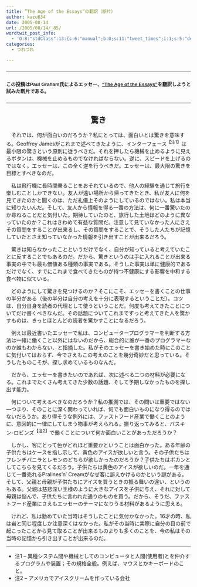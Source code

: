 ```yaml
---
title: ”The Age of the Essays”の翻訳（断片）
author: kazu634
date: 2005-08-14
url: /2005/08/14/_85/
wordtwit_post_info:
  - 'O:8:"stdClass":13:{s:6:"manual";b:0;s:11:"tweet_times";i:1;s:5:"delay";i:0;s:7:"enabled";i:1;s:10:"separation";s:2:"60";s:7:"version";s:3:"3.7";s:14:"tweet_template";b:0;s:6:"status";i:2;s:6:"result";a:0:{}s:13:"tweet_counter";i:2;s:13:"tweet_log_ids";a:1:{i:0;i:1955;}s:9:"hash_tags";a:0:{}s:8:"accounts";a:1:{i:0;s:7:"kazu634";}}'
categories:
  - つれづれ

---
```

<div class="section">
<p>
<h3 align="center">
</h3>
</p>
  
<hr />
</p> 
  
<p>
<h3 align="left">
<font face="ＭＳ ゴシック, Helvetica, sans-serif" size="2">この投稿はPaul Graham氏によるエッセー、</font><a href="http://www.paulgraham.com/essay.html" onclick="__gaTracker('send', 'event', 'outbound-article', 'http://www.paulgraham.com/essay.html', '&#8220;The Age of the Essays&#8221;');" target="blank"><font face="ＭＳ ゴシック, Helvetica, sans-serif" size="2">&#8220;The Age of the Essays&#8221;</font></a><font face="ＭＳ ゴシック, Helvetica, sans-serif" size="2">を翻訳しようと試みた断片である。</font><br />
</h3>
</p>
  
<p>
<h3 align="center">
</h3>
</p>
  
<hr />
</p> 
  
<p>
<h2 align="center">
      驚き
</h2>
</p>
  
<p>
    　それでは、何が面白いのだろうか？私にとっては、面白いとは驚きを意味する。Geoffrey Jamesがこれまで述べてきたように、インターフェース<sup>【注1】</sup>は最小限の驚きという原則に従うべきだ。それを押したら機械を止めるように見えるボタンは、機械を止めるものでなければならない。逆に、スピードを上げるのではなく。エッセーは、この全く逆を行うべきだ。エッセーは、最大限の驚きを目標とすべきなのだ。
</p></p> 
  
<p>
    　私は飛行機に長時間乗ることをおそれているので、他人の経験を通じて旅行を楽しむことしかできない。友人が遠い場所から帰ってきたとき、私が友人に何を見てきたのかと聞くのは、ただ礼儀上そのようにしているのではない。私は本当に知りたいんだ。そして、友人から情報を得る一番の方法は、何に一番驚いたのか尋ねることだと気付いた。期待していたのと、旅行した土地はどのように異なっていたのか？これはきわめて有益な質問だ。注意して見ていなかった人にさえその質問をすることが出来るし、その質問をすることで、そうした人たちが記憶していたとさえ知っていなかった情報を引き出すことが出来るだろう。
</p></p> 
  
<p>
    　驚きは知らなかったことというだけでなく、自分が知っていると考えていたことに反することでもあるのだ。だから、驚きというのは手に入れることが出来る事実の中でも最も価値ある種類の事実である。そうした事実は単に健康的であるだけでなく、すでにこれまで食べてきたものが持つ不健康にする影響を中和する食べ物に似ている。
</p></p> 
  
<p>
    　どのようにして驚きを見つけるのか？そこにこそ、エッセーを書くことの仕事の半分がある（後の半分は自分の考えを十分に表現するということだ）。コツは、自分自身を読者の代理として使うということだ。何度も考えてきたことについてだけ書くべきなんだ。その話題についてこれまでずっと考えてきた人を驚かすものは、きっとほとんどの読者を驚かすことになるだろう。
</p></p> 
  
<p>
    　例えば最近書いたエッセーで私は、コンピュータープログラマーを判断する方法は一緒に働くこと以外にはないのだから、総合的に誰が一番のプログラマーなのか誰もわからない、と指摘した。私がそのエッセーを書き始めた時にこのことに気付いてはおらず、今でさえもこの考えのことを幾分奇妙だと思っている。そうしたものこそが、探し求めているものなんだ。
</p></p> 
  
<p>
    　だから、エッセーを書きたいのであれば、次に述べる二つの材料が必要になる。これまでたくさん考えてきた少数の話題、そして予期しなかったものを探し出す能力。
</p></p> 
  
<p>
    　何について考えるべきなのだろうか？私の推測では、その問いは重要ではない―つまり、そのことに深く関わっていれば、何でも面白いものになり得るのではないだろうか。あり得そうな例外には、ファストフード産業で働くことのように、意図的に一律にしてしまう物事が考えられる。振り返ってみると、バスキン-ロビンズ<sup>【注2】</sup>で働くことについて何か面白いことがあっただろうか？
</p></p> 
  
<p>
    　しかし、客にとって色がどれほど重要かということは面白かった。ある年齢の子供たちはケースを指し示して、黄色のアイスが欲しいと言う。その子供たちはフレンチバニラとレモンのどちらが欲しかったのだろうか？子供たちはポカンとしてこちらを見てくるだろう。子供たちは黄色のアイスが欲しいのだ。一年を通じて一番売れるPralines&#8217;n&#8217; Creamがなぜ客に訴えかけるのかという謎がある。そして、父親と母親が子供たちにアイスを買うときの振る舞いの違い、というのもある。父親は慈悲深い王様のように大きなアイスを子供に与え、それに対して母親は悩んで、子供たちに言われた通りのものを買う。だから、そうだ、ファストフード産業にさえもエッセーのテーマになりうる材料があるように思える。
</p></p> 
  
<p>
    　けれど、私は勤めていた当時はそうしたことに気付かなかった。16才の時、私は岩と同じ程度しか注意深くはなかった。私がその当時に実際に自分の目の前で起こったことから見て取ることが出来るものよりも多くのことを、今の私はその当時の記憶から引き出すことが出来るのだ。
</p>
  
<hr />
  
<ul>
<li>
      注1 &#8211; 異種システム間や機械としてのコンピュータと人間(使用者)とを仲介するプログラムや装置；その規格全般。例えば、マウスとかキーボードのこと。
</li>
<li>
      注2 &#8211; アメリカでアイスクリームを作っている会社
</li>
</ul>
</div>